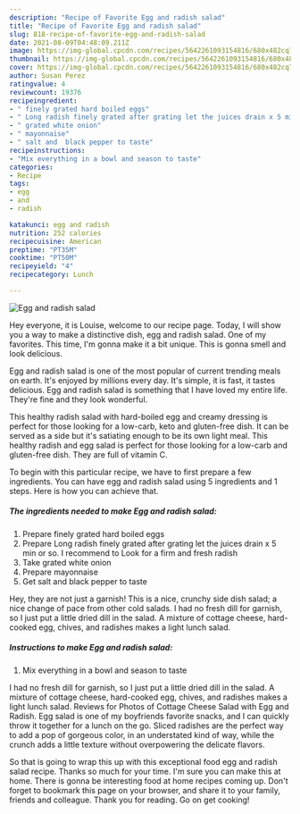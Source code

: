 ```yaml
---
description: "Recipe of Favorite Egg and radish salad"
title: "Recipe of Favorite Egg and radish salad"
slug: 818-recipe-of-favorite-egg-and-radish-salad
date: 2021-08-09T04:48:09.211Z
image: https://img-global.cpcdn.com/recipes/5642261093154816/680x482cq70/egg-and-radish-salad-recipe-main-photo.jpg
thumbnail: https://img-global.cpcdn.com/recipes/5642261093154816/680x482cq70/egg-and-radish-salad-recipe-main-photo.jpg
cover: https://img-global.cpcdn.com/recipes/5642261093154816/680x482cq70/egg-and-radish-salad-recipe-main-photo.jpg
author: Susan Perez
ratingvalue: 4
reviewcount: 19376
recipeingredient:
- " finely grated hard boiled eggs"
- " Long radish finely grated after grating let the juices drain x 5 min or so I recommend to Look for a firm and fresh radish"
- " grated white onion"
- " mayonnaise"
- " salt and  black pepper to taste"
recipeinstructions:
- "Mix everything in a bowl and season to taste"
categories:
- Recipe
tags:
- egg
- and
- radish

katakunci: egg and radish 
nutrition: 252 calories
recipecuisine: American
preptime: "PT35M"
cooktime: "PT50M"
recipeyield: "4"
recipecategory: Lunch

---
```



![Egg and radish salad](https://img-global.cpcdn.com/recipes/5642261093154816/680x482cq70/egg-and-radish-salad-recipe-main-photo.jpg)

Hey everyone, it is Louise, welcome to our recipe page. Today, I will show you a way to make a distinctive dish, egg and radish salad. One of my favorites. This time, I'm gonna make it a bit unique. This is gonna smell and look delicious.

Egg and radish salad is one of the most popular of current trending meals on earth. It's enjoyed by millions every day. It's simple, it is fast, it tastes delicious. Egg and radish salad is something that I have loved my entire life. They're fine and they look wonderful.

This healthy radish salad with hard-boiled egg and creamy dressing is perfect for those looking for a low-carb, keto and gluten-free dish. It can be served as a side but it&#39;s satiating enough to be its own light meal. This healthy radish and egg salad is perfect for those looking for a low-carb and gluten-free dish. They are full of vitamin C.


To begin with this particular recipe, we have to first prepare a few ingredients. You can have egg and radish salad using 5 ingredients and 1 steps. Here is how you can achieve that.

<!--inarticleads1-->

##### The ingredients needed to make Egg and radish salad:

1. Prepare  finely grated hard boiled eggs
1. Prepare  Long radish finely grated after grating let the juices drain x 5 min or so. I recommend to Look for a firm and fresh radish
1. Take  grated white onion
1. Prepare  mayonnaise
1. Get  salt and  black pepper to taste


Hey, they are not just a garnish! This is a nice, crunchy side dish salad; a nice change of pace from other cold salads. I had no fresh dill for garnish, so I just put a little dried dill in the salad. A mixture of cottage cheese, hard-cooked egg, chives, and radishes makes a light lunch salad. 

<!--inarticleads2-->

##### Instructions to make Egg and radish salad:

1. Mix everything in a bowl and season to taste


I had no fresh dill for garnish, so I just put a little dried dill in the salad. A mixture of cottage cheese, hard-cooked egg, chives, and radishes makes a light lunch salad. Reviews for Photos of Cottage Cheese Salad with Egg and Radish. Egg salad is one of my boyfriends favorite snacks, and I can quickly throw it together for a lunch on the go. Sliced radishes are the perfect way to add a pop of gorgeous color, in an understated kind of way, while the crunch adds a little texture without overpowering the delicate flavors. 

So that is going to wrap this up with this exceptional food egg and radish salad recipe. Thanks so much for your time. I'm sure you can make this at home. There is gonna be interesting food at home recipes coming up. Don't forget to bookmark this page on your browser, and share it to your family, friends and colleague. Thank you for reading. Go on get cooking!
